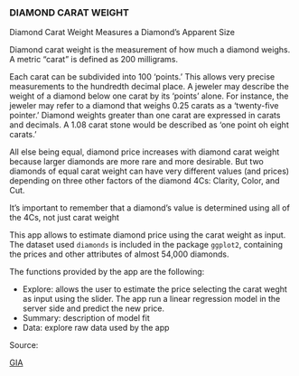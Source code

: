 ### DIAMOND CARAT WEIGHT

Diamond Carat Weight Measures a Diamond’s Apparent Size  

Diamond carat weight is the measurement of how much a diamond weighs. A metric “carat” is defined as 200 milligrams.  

Each carat can be subdivided into 100 ‘points.’ This allows very precise measurements to the hundredth decimal place. A jeweler may describe the weight of a diamond below one carat by its ‘points’ alone. For instance, the jeweler may refer to a diamond that weighs 0.25 carats as a ‘twenty-five pointer.’ Diamond weights greater than one carat are expressed in carats and decimals. A 1.08 carat stone would be described as ‘one point oh eight carats.’  

All else being equal, diamond price increases with diamond carat weight because larger diamonds are more rare and more desirable. But two diamonds of equal carat weight can have very different values (and prices) depending on three other factors of the diamond 4Cs: Clarity, Color, and Cut.  

It’s important to remember that a diamond’s value is determined using all of the 4Cs, not just carat weight  

This app allows to estimate diamond price using the carat weight as input. The dataset used `diamonds` is included in the package `ggplot2`, containing the prices and other attributes of almost 54,000 diamonds.  

The functions provided by the app are the following:  

* Explore: allows the user to estimate the price selecting the carat weght as input using the slider. The app run a linear regression model in the server side and predict the new price.
* Summary: description of model fit
* Data: explore raw data used by the app

Source:  

[GIA](http://4cs.gia.edu/en-us/diamond-carat-weight/)
